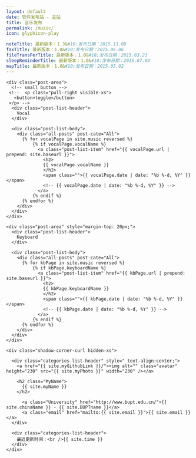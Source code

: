 ```yaml
---
layout: default
date: 软件发布站 - 主站
title: 音乐发布
permalink: /music/
icon: glyphicon-play

noteTitle: 最新版本：1.3&#10;发布日期：2015.11.08
faxTitle: 最新版本：1.0&#10;发布日期：2015.06.06
fileTransFerTitle: 最新版本：1.0&#10;发布日期：2015.03.21
sleepReminderTitle: 最新版本：1.0&#10;发布日期：2015.07.04
mapTitle: 最新版本：1.0&#10;发布日期：2015.05.02
---
```


<div id="index" class="row">
  <div class="col-sm-9">

    <div class="post-area">
      <!-- small button -->
     <!--  <p class="pull-right visible-xs">
       <button>toggle</button>
     </p> -->
      <div class="post-list-header">
        Vocal
      </div>

      <div class="post-list-body">  
        <div class="all-posts" post-cate="All">
          {% for vocalPage in site.music reversed %}
              {% if vocalPage.vocalName %}
                <a class="post-list-item" href="{{ vocalPage.url | prepend: site.baseurl }}">
                  <h2>
                  {{ vocalPage.vocalName }}
                  </h2>
                  <span class="">{{ vocalPage.date | date: "%b %-d, %Y" }}</span>
                  <!-- {{ vocalPage.date | date: "%b %-d, %Y" }} -->
                </a>
              {% endif %}
          {% endfor %}
        </div>
      </div>
    </div>

    <div class="post-area" style="margin-top: 20px;">
      <div class="post-list-header">
        Keyboard
      </div>

      <div class="post-list-body">
        <div class="all-posts" post-cate="All">
          {% for kbPage in site.music reversed %}
              {% if kbPage.keyboardName %}
                <a class="post-list-item" href="{{ kbPage.url | prepend: site.baseurl }}">
                  <h2>
                  {{ kbPage.keyboardName }}
                  </h2>
                  <span class="">{{ kbPage.date | date: "%b %-d, %Y" }}</span>
                  <!-- {{ kbPage.date | date: "%b %-d, %Y" }} -->
                </a>
              {% endif %}
          {% endfor %}
        </div>
      </div>
    </div>

  </div>


  <div class="col-sm-3">

    <div class="shadow-corner-curl hidden-xs">

      <div class="categories-list-header" style=" text-align:center;">
        <a href="{{ site.myGithubLink }}/"><img alt="" class="avatar" height="230" src="{{ site.myPhoto }}" width="230" /></a>

        <h2 class="MyName">
          {{ site.myName }}
        </h2>

          <a class="University" href="http://www.bupt.edu.cn/">{{ site.chinaName }} - {{ site.BUPTname }}</a>
          <a class="email" href="mailto:{{ site.email }}">{{ site.email }}</a>
      </div>
      
<!--       <div class="categories-list-header" style="padding-left: 13px;padding-right: 13px;padding-top: 9px;padding-bottom: 9px;">
        <div class="bdsharebuttonbox"><a href="#" class="bds_more" data-cmd="more"></a><a href="#" class="bds_evernotecn" data-cmd="evernotecn" title="分享到印象笔记"></a><a href="#" class="bds_weixin" data-cmd="weixin" title="分享到微信"></a><a href="#" class="bds_tsina" data-cmd="tsina" title="分享到新浪微博"></a><a href="#" class="bds_sqq" data-cmd="sqq" title="分享到QQ好友"></a><a href="#" class="bds_qzone" data-cmd="qzone" title="分享到QQ空间"></a><a href="#" class="bds_fbook" data-cmd="fbook" title="分享到Facebook"></a><a href="#" class="bds_linkedin" data-cmd="linkedin" title="分享到linkedin"></a><a href="#" class="bds_twi" data-cmd="twi" title="分享到Twitter"></a><a href="#" class="bds_copy" data-cmd="copy" title="分享到复制网址"></a></div>
        <script>window._bd_share_config={"common":{"bdSnsKey":{},"bdText":"","bdMini":"2","bdMiniList":["mshare","bdysc","renren","tqq","bdxc","kaixin001","tqf","tieba","douban","bdhome","thx","ibaidu","meilishuo","mogujie","diandian","huaban","duitang","hx","fx","youdao","sdo","qingbiji","people","xinhua","mail","evernotecn","isohu","yaolan","wealink","ty","iguba","h163","copy","print"],"bdPic":"","bdStyle":"0","bdSize":"16"},"share":{}};with(document)0[(getElementsByTagName('head')[0]||body).appendChild(createElement('script')).src='http://bdimg.share.baidu.com/static/api/js/share.js?v=89860593.js?cdnversion='+~(-new Date()/36e5)];</script>
      </div> -->

<!--       <div class="categories-list-header">
        Categories
      </div>
      
      <a href="javascript:;" class="categories-list-item" cate="All">
        All<span class="my-badge"> {{site.posts | size}}</span>
      </a>
      {% for category in site.categories %}
        <a href="javascript:;" class="categories-list-item" cate="{{ category | first }}">
          {{ category | first }} <span class="my-badge">{{ category | last | size }}</span>
        </a>
      {% endfor %} -->
      
      <div class="categories-list-header">
        最近更新时间：<br />{{ site.time }}
      </div>
    </div>
  </div>
</div>
